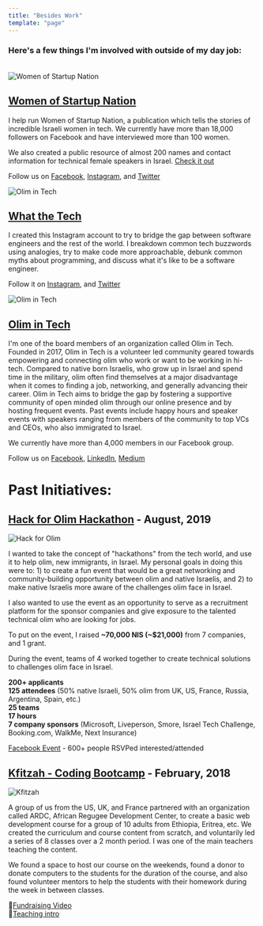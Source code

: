 ```yaml
---
title: "Besides Work"
template: "page"
---
```

### Here's a few things I'm involved with outside of my day job:
<br />
<img src="/media/wosncover.png" alt="Women of Startup Nation"/>

## [Women of Startup Nation](https://www.facebook.com/womenofstartupnation)
I help run Women of Startup Nation, a publication which tells the stories of incredible Israeli women in tech. We currently have more than 18,000 followers on Facebook and have interviewed more than 100 women.

We also created a public resource of almost 200 names and contact information for technical female speakers in Israel. [Check it out](http://bit.ly/2LIEaxQ)

Follow us on [Facebook](https://www.facebook.com/womenofstartupnation), [Instagram](https://www.instagram.com/womenofstartupnation/), and [Twitter](https://twitter.com/WomenStartupNtn)

<img src="/media/whatthetechscreenshot.png" alt="Olim in Tech"/>

## [What the Tech](https://www.instagram.com/_whatthetech/)
I created this Instagram account to try to bridge the gap between software engineers and the rest of the world. I breakdown common tech buzzwords using analogies, try to make code more approachable, debunk common myths about programming, and discuss what it's like to be a software engineer.

Follow it on [Instagram](https://www.instagram.com/_whatthetech/), and [Twitter](https://twitter.com/_what_the_tech)

<img src="/media/oit.jpg" alt="Olim in Tech"/>

## [Olim in Tech](https://www.olimintech.org/)
I'm one of the board members of an organization called Olim in Tech. Founded in 2017, Olim in Tech is a volunteer led community geared towards empowering and connecting olim who work or want to be working in hi-tech. Compared to native born Israelis, who grow up in Israel and spend time in the military, olim often find themselves at a major disadvantage when it comes to finding a job, networking, and generally advancing their career. Olim in Tech aims to bridge the gap by fostering a supportive community of open minded olim through our online presence and by hosting frequent events. Past events include happy hours and speaker events with speakers ranging from members of the community to top VCs and CEOs, who also immigrated to Israel. 

We currently have more than 4,000 members in our Facebook group.

Follow us on [Facebook](https://www.facebook.com/OlimInTech/), [LinkedIn](https://www.linkedin.com/company/olim-in-tech/about/), [Medium](https://medium.com/olim-in-tech)


# Past Initiatives:

## [Hack for Olim Hackathon](https://www.facebook.com/pg/OlimInTech/photos/?tab=album&album_id=692319074526029) - August, 2019

<img src="/media/hackathonpic.jpg" alt="Hack for Olim"/>

I wanted to take the concept of "hackathons" from the tech world, and use it to help olim, new immigrants, in Israel. My personal goals in doing this were to: 1) to create a fun event that would be a great networking and community-building opportunity between olim and native Israelis, and 2) to make native Israelis more aware of the challenges olim face in Israel.

I also wanted to use the event as an opportunity to serve as a recruitment platform for the sponsor companies and give exposure to the talented technical olim who are looking for jobs. 

To put on the event, I raised <b>~70,000 NIS (~$21,000)</b> from 7 companies, and 1 grant.

During the event, teams of 4 worked together to create technical solutions to challenges olim face in Israel. 

<b>200+ applicants</b> <br />
<b>125 attendees</b> (50% native Israeli, 50% olim from UK, US, France, Russia, Argentina, Spain, etc.) <br />
<b>25 teams</b> <br />
<b>17 hours</b> <br />
<b>7 company sponsors</b> (Microsoft, Liveperson, Smore, Israel Tech Challenge, Booking.com, WalkMe, Next Insurance) <br />

[Facebook Event](https://www.facebook.com/events/353126335404897/) - 600+ people RSVPed interested/attended

## [Kfitzah - Coding Bootcamp](https://www.facebook.com/kfitzah/) - February, 2018

<img src="/media/kfitzah.jpg" alt="Kfitzah"/>

A group of us from the US, UK, and France partnered with an organization called ARDC, African Regugee Development Center, to create a basic web development course for a group of 10 adults from Ethiopia, Eritrea, etc. We created the curriculum and course content from scratch, and voluntarily led a series of 8 classes over a 2 month period. I was one of the main teachers teaching the content. 

We found a space to host our course on the weekends, found a donor to donate computers to the students for the duration of the course, and also found volunteer mentors to help the students with their homework during the week in between classes. 

🎥[Fundraising Video](https://vimeo.com/264081294) <br />
🎥[Teaching intro](https://www.facebook.com/kfitzah/videos/320772271765108/)

